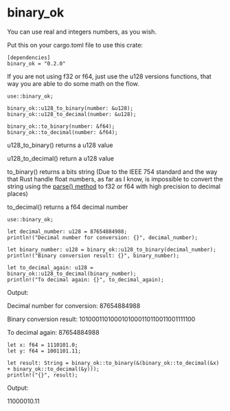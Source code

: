 # binary_ok

You can use real and integers numbers, as you wish.

Put this on your cargo.toml file to use this crate:
```
[dependencies]
binary_ok = "0.2.0"
```
If you are not using f32 or f64, just use the u128 versions functions, that way you are able to do some math on the flow.
```
use::binary_ok;

binary_ok::u128_to_binary(number: &u128);
binary_ok::u128_to_decimal(number: &u128);

binary_ok::to_binary(number: &f64);
binary_ok::to_decimal(number: &f64);
```
u128_to_binary() returns a u128 value

u128_to_decimal() return a u128 value

to_binary() returns a bits string (Due to the IEEE 754 standard and the way that Rust handle float numbers, as far as I know, is impossible to convert the string using the [parse() method](https://doc.rust-lang.org/std/string/struct.String.html#method.parse) to f32 or f64 with high precision to decimal places)

to_decimal() returns a f64 decimal number
```
use::binary_ok;

let decimal_number: u128 = 87654884988;
println!("Decimal number for conversion: {}", decimal_number);

let binary_number: u128 = binary_ok::u128_to_binary(decimal_number);
println!("Binary conversion result: {}", binary_number);

let to_decimal_again: u128 = binary_ok::u128_to_decimal(binary_number);
println!("To decimal again: {}", to_decimal_again);
```
Output:

Decimal number for conversion: 87654884988

Binary conversion result: 1010001101000101000110110011001111100

To decimal again: 87654884988
```
let x: f64 = 1110101.0;
let y: f64 = 1001101.11;

let result: String = binary_ok::to_binary(&(binary_ok::to_decimal(&x) + binary_ok::to_decimal(&y)));
println!("{}", result);
```
Output:

11000010.11